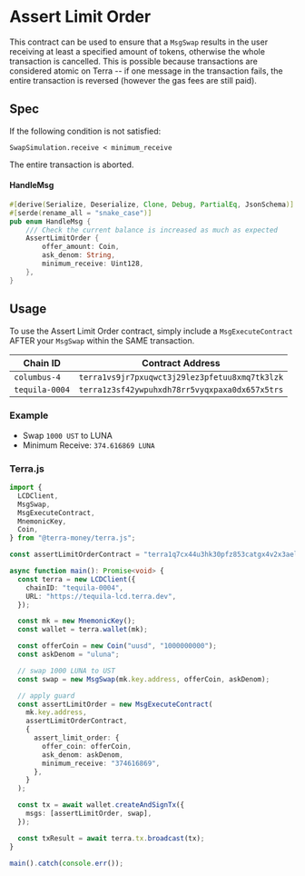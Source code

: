 # Assert Limit Order

This contract can be used to ensure that a `MsgSwap` results in the user receiving at least a specified amount of tokens, otherwise the whole transaction is cancelled. This is possible because transactions are considered atomic on Terra -- if one message in the transaction fails, the entire transaction is reversed (however the gas fees are still paid).

## Spec

If the following condition is not satisfied:

`SwapSimulation.receive < minimum_receive`

The entire transaction is aborted.

#### HandleMsg

```rust
#[derive(Serialize, Deserialize, Clone, Debug, PartialEq, JsonSchema)]
#[serde(rename_all = "snake_case")]
pub enum HandleMsg {
    /// Check the current balance is increased as much as expected
    AssertLimitOrder {
        offer_amount: Coin,
        ask_denom: String,
        minimum_receive: Uint128,
    },
}
```

## Usage

To use the Assert Limit Order contract, simply include a `MsgExecuteContract` AFTER your `MsgSwap` within the SAME transaction.

| Chain ID       | Contract Address                               |
| -------------- | ---------------------------------------------- |
| `columbus-4`   | `terra1vs9jr7pxuqwct3j29lez3pfetuu8xmq7tk3lzk` |
| `tequila-0004` | `terra1z3sf42ywpuhxdh78rr5vyqxpaxa0dx657x5trs` |

### Example

- Swap `1000 UST` to LUNA
- Minimum Receive: `374.616869 LUNA`

### Terra.js

```ts
import {
  LCDClient,
  MsgSwap,
  MsgExecuteContract,
  MnemonicKey,
  Coin,
} from "@terra-money/terra.js";

const assertLimitOrderContract = "terra1q7cx44u3hk30pfz853catgx4v2x3aeltq3sklz";

async function main(): Promise<void> {
  const terra = new LCDClient({
    chainID: "tequila-0004",
    URL: "https://tequila-lcd.terra.dev",
  });

  const mk = new MnemonicKey();
  const wallet = terra.wallet(mk);

  const offerCoin = new Coin("uusd", "1000000000");
  const askDenom = "uluna";

  // swap 1000 LUNA to UST
  const swap = new MsgSwap(mk.key.address, offerCoin, askDenom);

  // apply guard
  const assertLimitOrder = new MsgExecuteContract(
    mk.key.address,
    assertLimitOrderContract,
    {
      assert_limit_order: {
        offer_coin: offerCoin,
        ask_denom: askDenom,
        minimum_receive: "374616869",
      },
    }
  );

  const tx = await wallet.createAndSignTx({
    msgs: [assertLimitOrder, swap],
  });

  const txResult = await terra.tx.broadcast(tx);
}

main().catch(console.err());
```

